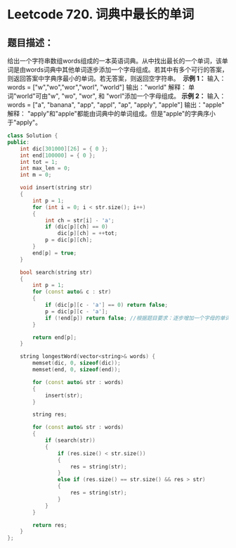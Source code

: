 # Leetcode 720. 词典中最长的单词
## 题目描述：
给出一个字符串数组words组成的一本英语词典。从中找出最长的一个单词，该单词是由words词典中其他单词逐步添加一个字母组成。若其中有多个可行的答案，则返回答案中字典序最小的单词。若无答案，则返回空字符串。
 **示例 1：**
输入：
words = ["w","wo","wor","worl", "world"]
输出："world"
解释： 
单词"world"可由"w", "wo", "wor", 和 "worl"添加一个字母组成。
**示例 2：**
输入：
words = ["a", "banana", "app", "appl", "ap", "apply", "apple"]
输出："apple"
解释：
"apply"和"apple"都能由词典中的单词组成。但是"apple"的字典序小于"apply"。

```c++
class Solution {
public:
	int dic[301000][26] = { 0 };
	int end[100000] = { 0 };
	int tot = 1;
	int max_len = 0;
	int m = 0;

	void insert(string str)
	{
		int p = 1;
		for (int i = 0; i < str.size(); i++)
		{
			int ch = str[i] - 'a';
			if (dic[p][ch] == 0)
				dic[p][ch] = ++tot;
			p = dic[p][ch];
		}
		end[p] = true;
	}

	bool search(string str)
	{
		int p = 1;
		for (const auto& c : str)
		{
			if (dic[p][c - 'a'] == 0) return false;
			p = dic[p][c - 'a'];
			if (!end[p]) return false; //根据题目要求：逐步增加一个字母的单词。
		}

		return end[p];
	}

	string longestWord(vector<string>& words) {
		memset(dic, 0, sizeof(dic));
		memset(end, 0, sizeof(end));

		for (const auto& str : words)
		{
			insert(str);
		}

		string res;

		for (const auto& str : words)
		{
			if (search(str))
			{
				if (res.size() < str.size())
				{
					res = string(str);
				}
				else if (res.size() == str.size() && res > str)
				{
					res = string(str);
				}
			}
		}

		return res;
	}
};
```